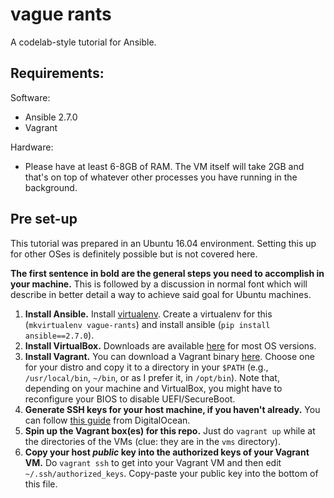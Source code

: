 # vague rants

A codelab-style tutorial for Ansible.

## Requirements:

Software:
- Ansible 2.7.0
- Vagrant

Hardware:
- Please have at least 6-8GB of RAM. The VM itself will take 2GB and that's on
top of whatever other processes you have running in the background.

## Pre set-up

This tutorial was prepared in an Ubuntu 16.04 environment. Setting this up for
other OSes is definitely possible but is not covered here.

**The first sentence in bold are the general steps you need to accomplish in
your machine.** This is followed by a discussion in normal font which will 
describe in better detail a way to achieve said goal for Ubuntu machines.

1. **Install Ansible.** Install [virtualenv](https://github.com/brainsik/virtualenv-burrito).
Create a virtualenv for this (`mkvirtualenv vague-rants`) and install ansible
(`pip install ansible==2.7.0`).
1. **Install VirtualBox.** Downloads are available [here](https://www.virtualbox.org/wiki/Downloads)
for most OS versions.
1. **Install Vagrant.** You can download a Vagrant binary [here](https://www.vagrantup.com/downloads.html).
Choose one for your distro and copy it to a directory in your `$PATH` (e.g.,
`/usr/local/bin`, `~/bin`, or as I prefer it, in `/opt/bin`). Note that,
depending on your machine and VirtualBox, you might have to reconfigure your
BIOS to disable UEFI/SecureBoot.
1. **Generate SSH keys for your host machine, if you haven't already.** You can
follow [this guide](https://www.digitalocean.com/community/tutorials/how-to-set-up-ssh-keys-on-ubuntu-1604)
from DigitalOcean.
1. **Spin up the Vagrant box(es) for this repo.** Just do `vagrant up` while at
the directories of the VMs (clue: they are in the `vms` directory).
1. **Copy your host _public_ key into the authorized keys of your Vagrant VM.**
Do `vagrant ssh` to get into your Vagrant VM and then edit `~/.ssh/authorized_keys`.
Copy-paste your public key into the bottom of this file.
